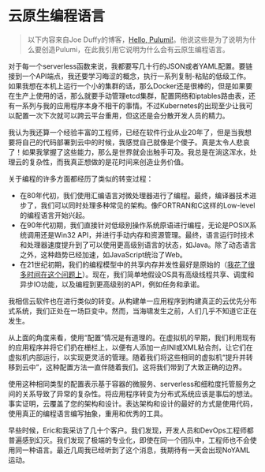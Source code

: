 # 云原生编程语言

> 以下内容来自Joe Duffy的博客，[Hello, Pulumi!](http://joeduffyblog.com/2018/06/18/hello-pulumi/)。他说这些是为了说明为什么要创造Pulumi，在此我引用它说明为什么会有云原生编程语言。

对于每一个serverless函数来说，我都要写几十行的JSON或者YAML配置。要链接到一个API端点，我还要学习晦涩的概念，执行一系列复制-粘贴的低级工作。如果我想在本机上运行一个小的集群的话，那么Docker还是很棒的，但是如果要在生产上使用的话，那么就要手动管理etcd集群，配置网络和iptables路由表，还有一系列与我的应用程序本身不相干的事情。不过Kubernetes的出现至少让我可以配置一次下次就可以跨云平台重用，但这还是会分散开发人员的精力。

我认为我还算一个经验丰富的工程师，已经在软件行业从业20年了，但是当我想要将自己的代码部署到云中的时候，我感觉自己就像是个傻子。真是太令人悲哀了！如果我掌握了这些能力，那么是世界就会出触手可及。我总是在淌这浑水，处理云的复杂性，而我真正想做的是花时间来创造业务价值。

关于编程的许多方面都经历了类似的转变过程：

- 在80年代初，我们使用汇编语言对微处理器进行了编程。最终，编译器技术进步了，我们可以同时处理多种常见的架构。像FORTRAN和C这样的Low-level的编程语言开始兴起。
- 在90年代初期，我们直接针对低级别操作系统原语进行编程，无论是POSIX系统调用还是Win32 API，并进行手动内存和资源管理。最终，语言运行时技术和处理器速度提升到了可以使用更高级别语言的状态，如Java。除了动态语言之外，这种趋势已经加速，如JavaScript统治了Web。
- 在21世纪初期，我们的编程模型中的共享内存并发性最好是原始的（[我花了很多时间在这个问题上](http://joeduffyblog.com/2016/11/30/15-years-of-concurrency/)）。现在，我们简单地假设OS具有高级线程共享、调度和异步IO功能，以及编程到更高级别的API，例如任务和承诺。

我相信云软件也在进行类似的转变。从构建单一应用程序到构建真正的云优先分布式系统，我们正处在一场巨变中。然而，当海啸发生之前，人们几乎不知道它正在发生。

从上面的角度来看，使用“配置”情况是有道理的。在虚拟机的早期，我们利用现有的应用程序并将它们扔在栅栏上，以便有人添加一点INI或XML粘合剂，让它们在虚拟机内部运行，以实现更灵活的管理。随着我们将这些相同的虚拟机“提升并转移到云中”，这种配置方法一直伴随着我们。这将我们带到了大致正确的边界。

使用这种相同类型的配置表示基于容器的微服务、serverless和细粒度托管服务之间的关系导致了异常的复杂性。将应用程序转变为分布式系统应该是事后的想法。事实证明，云覆盖了您的架构和设计。表达架构和设计的最好的方式是使用代码，使用真正的编程语言编写抽象，重用和优秀的工具。

早些时候，Eric和我采访了几十个客户。我们发现，开发人员和DevOps工程师都普遍感到幻灭。我们发现了极端的专业化，即使在同一个团队中，工程师也不会使用同一种语言。最近几周我已经听到了这个消息，我期待有一天会出现NoYAML运动。